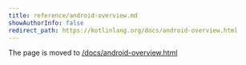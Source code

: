 ```yaml
---
title: reference/android-overview.md
showAuthorInfo: false
redirect_path: https://kotlinlang.org/docs/android-overview.html
---
```


The page is moved to [/docs/android-overview.html](/docs/android-overview.html)
